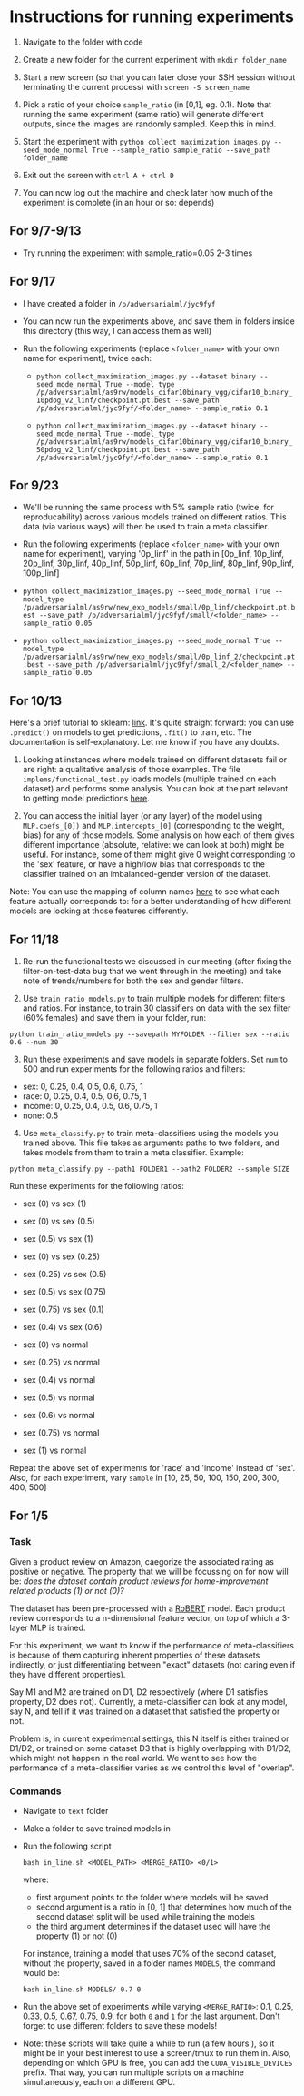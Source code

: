 # Instructions for running experiments


1. Navigate to the folder with code

2. Create a new folder for the current experiment with `mkdir folder_name`

3. Start a new screen (so that you can later close your SSH session without terminating the current process) with `screen -S screen_name`

4. Pick a ratio of your choice `sample_ratio` (in [0,1], eg. 0.1). Note that running the same experiment (same ratio) will generate different outputs, since the images are randomly sampled. Keep this in mind.

5. Start the experiment with `python collect_maximization_images.py --seed_mode_normal True --sample_ratio sample_ratio --save_path folder_name`

6. Exit out the screen with `ctrl-A + ctrl-D`

7. You can now log out the machine and check later how much of the experiment is complete (in an hour or so: depends)



## For 9/7-9/13

- Try running the experiment with sample_ratio=0.05 2-3 times

## For 9/17

- I have created a folder in `/p/adversarialml/jyc9fyf`

- You can now run the experiments above, and save them in folders inside this directory (this way, I can access them as well)

- Run the following experiments (replace `<folder_name>` with your own name for experiment), twice each:

  - `python collect_maximization_images.py --dataset binary --seed_mode_normal True --model_type /p/adversarialml/as9rw/models_cifar10binary_vgg/cifar10_binary_10pdog_v2_linf/checkpoint.pt.best --save_path /p/adversarialml/jyc9fyf/<folder_name> --sample_ratio 0.1`
  
  - `python collect_maximization_images.py --dataset binary --seed_mode_normal True --model_type /p/adversarialml/as9rw/models_cifar10binary_vgg/cifar10_binary_50pdog_v2_linf/checkpoint.pt.best --save_path /p/adversarialml/jyc9fyf/<folder_name> --sample_ratio 0.1`


## For 9/23

- We'll be running the same process with 5% sample ratio (twice, for reproducability) across various models trained on different ratios. This data (via various ways) will then be used to train a meta classifier.

- Run the following experiments (replace `<folder_name>` with your own name for experiment), varying '0p_linf' in the path in [0p_linf, 10p_linf, 20p_linf, 30p_linf, 40p_linf, 50p_linf, 60p_linf, 70p_linf, 80p_linf, 90p_linf, 100p_linf] 

- `python collect_maximization_images.py --seed_mode_normal True --model_type /p/adversarialml/as9rw/new_exp_models/small/0p_linf/checkpoint.pt.best --save_path /p/adversarialml/jyc9fyf/small/<folder_name> --sample_ratio 0.05`

- `python collect_maximization_images.py --seed_mode_normal True --model_type /p/adversarialml/as9rw/new_exp_models/small/0p_linf_2/checkpoint.pt.best --save_path /p/adversarialml/jyc9fyf/small_2/<folder_name> --sample_ratio 0.05`


## For 10/13

Here's a brief tutorial to sklearn: [link](https://scikit-learn.org/stable/tutorial/basic/tutorial.html#learning-and-predicting). It's quite straight forward: you can use `.predict()` on models to get predictions, `.fit()` to train, etc. The documentation is self-explanatory. Let me know if you have any doubts. 

1. Looking at instances where models trained on different datasets fail or are right: a qualitative analysis of those examples. The file `implems/functional_test.py` loads models (multiple trained on each dataset) and performs some analysis. You can look at the part relevant to getting model predictions [here](https://github.com/iamgroot42/fnb/blob/master/implems/functional_test.py#L70). 

2. You can access the initial layer (or any layer) of the model using `MLP.coefs_[0])` and `MLP.intercepts_[0]` (corresponding to the weight, bias) for any of those models. Some analysis on how each of them gives different importance (absolute, relative: we can look at both) might be useful. For instance, some of them might give 0 weight corresponding to the 'sex' feature, or have a high/low bias that corresponds to the classifier trained on an imbalanced-gender version of the dataset.

Note: You can use the mapping of column names [here](https://github.com/iamgroot42/fnb/blob/master/implems/functional_test.py#L36) to see what each feature actually corresponds to: for a better understanding of how different models are looking at those features differently.


## For 11/18

1. Re-run the functional tests we discussed in our meeting  (after fixing the filter-on-test-data bug that we went through in the meeting) and take note of trends/numbers for both the sex and gender filters.

2. Use `train_ratio_models.py` to train multiple models for different filters and ratios. For instance, to train 30 classifiers on data with the sex filter (60% females) and save them in your folder, run:

`python train_ratio_models.py --savepath MYFOLDER --filter sex --ratio 0.6 --num 30`

3. Run these experiments and save models in separate folders. Set `num` to 500 and run experiments for the following ratios and filters:

* sex: 0, 0.25, 0.4, 0.5, 0.6, 0.75, 1
* race: 0, 0.25, 0.4, 0.5, 0.6, 0.75, 1
* income: 0, 0.25, 0.4, 0.5, 0.6, 0.75, 1
* none: 0.5

4. Use `meta_classify.py` to train meta-classifiers using the models you trained above. This file takes as arguments paths to two folders, and takes models from them to train a meta classifier.
Example:

`python meta_classify.py --path1 FOLDER1 --path2 FOLDER2 --sample SIZE`

Run these experiments for the following ratios:

* sex (0) vs sex (1)
* sex (0) vs sex (0.5)
* sex (0.5) vs sex (1)
* sex (0) vs sex (0.25)
* sex (0.25) vs sex (0.5)
* sex (0.5) vs sex (0.75)
* sex (0.75) vs sex (0.1)
* sex (0.4) vs sex (0.6)

* sex (0) vs normal
* sex (0.25) vs normal
* sex (0.4) vs normal
* sex (0.5) vs normal
* sex (0.6) vs normal
* sex (0.75) vs normal
* sex (1) vs normal


Repeat the above set of experiments for 'race' and 'income' instead of 'sex'. Also, for each experiment, vary `sample` in [10, 25, 50, 100, 150, 200, 300, 400, 500]


## For 1/5

### Task

Given a product review on Amazon, caegorize the associated rating as positive or negative. The property that we will be focussing on for now will be: <i>does the dataset contain product reviews for home-improvement related products (1) or not (0)?</i>

The dataset has been pre-processed with a <a href="https://huggingface.co/transformers/model_doc/roberta.html">RoBERT</a> model. Each product review corresponds to a n-dimensional feature vector, on top of which a 3-layer MLP is trained.

For this experiment, we want to know if the performance of meta-classifiers is because of them capturing inherent properties of these datasets indirectly, or just differentiating between "exact" datasets (not caring even if they have different properties).

Say M1 and M2 are trained on D1, D2 respectively (where D1 satisfies property, D2 does not). Currently, a meta-classifier can look at any model, say N, and tell if it was trained on a dataset that satisfied the property or not.

Problem is, in current experimental settings, this N itself is either trained or D1/D2, or trained on some dataset D3 that is highly overlapping with D1/D2, which might not happen in the real world. We want to see how the performance of a meta-classifier varies as we control this level of "overlap".

### Commands

* Navigate to `text` folder
* Make a folder to save trained models in
* Run the following script

  `bash in_line.sh <MODEL_PATH> <MERGE_RATIO> <0/1>`

  where:
  * first argument points to the folder where models will be saved
  * second argument is a ratio in [0, 1] that determines how much of the second dataset split will be used while training the models
  * the third argument determines if the dataset used will have the property (1) or not (0)

  For instance, training a model that uses 70% of the second dataset, without the property, saved in a folder names `MODELS`, the command would be:

  `bash in_line.sh MODELS/ 0.7 0`

* Run the above set of experiments while varying `<MERGE_RATIO>`: 0.1, 0.25, 0.33, 0.5, 0.67, 0.75, 0.9, for both `0` and `1` for the last argument. Don't forget to use different folders to save these models!

* Note: these scripts will take quite a while to run (a few hours ), so it might be in your best interest to use a screen/tmux to run them in. Also, depending on which GPU is free, you can add the `CUDA_VISIBLE_DEVICES` prefix. That way, you can run multiple scripts on a machine simultaneously, each on a different GPU.